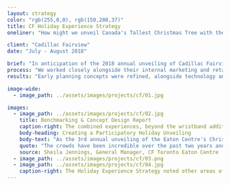 ```yaml
---
layout: strategy
color: "rgb(255,0,0), rgb(150,208,37)"
title: CF Holiday Experience Strategy
oneliner: "How might we unveil Canada's Tallest Christmas Tree with the energy of the community?"

client: "Cadillac Fairview"
date: "July - August 2018"

brief: "In anticipation of the 2018 annual unveiling of Cadillac Fairview’s holiday decor, Gensler was engaged to identify the opportunities in their existing line-up to create new experiences and drive post-event retail sales."
process: "We worked closely alongside their internal marketing and retained agency to benchmark against other holiday events of scale, identifying core guiding principles and goals for the experience. Three scalable concepts resulted based on these initial conversations."
results: "Early planning concepts were refined, alongside technology and service implications, resulting in the piloting of a wearable RFID wristband experience, distributed in the week prior to unveiling and becoming a means of participation for the audience. The distribution of LED wristbands were aligned with social good initiatives and retail partnerships."

image-wide:
  - image_path: ../assets/images/projects/cf/01.jpg

images:
  - image_path: ../assets/images/projects/cf/02.jpg
    title: Benchmarking & Concept Design Report
    caption-right: The combined experiences, beyond the wristband addition in 2018, generated 13.8M media impressions around the Tree Lighting Event. Presented by Starbucks, 3,521 LED wristbands were recycled. (Source: Branded Cities)
    body-heading: Creating a Participatory Holiday Unveiling
    body-text: "As the 3rd annual unveiling of the Eaton Centre's Christmas Tree Lighting, we worked with the team to identify areas of opportunity to differentiate and evolve the overall audience and visitor experience, with the overall goal of generating greater retail interaction pre- and post-event. <br><br>Through a benchmarking exercise, we moved forward with consulting on the integration of LED wristbands: a way of extending the tree lighting onto the wrists of the audience throughout the mall. Presented by Starbucks, the wristbands were distributed in the week leading up to the event, and through the ME to WE Foundation&mdash;acting as an invite to shoppers to <a>Meet You There</a>."
    quote: "The crowds have been incredible over the past two years and the energy has been absolutely electric. This year, we're building on that energy with even more interactive elements to allow community members to take part in the momentous lighting of the tallest tree in the city." 
    source: Sheila Jennings, General Manager, CF Toronto Eaton Centre
  - image_path: ../assets/images/projects/cf/03.png
  - image_path: ../assets/images/projects/cf/04.jpg
    caption-right: The Holiday Experience Strategy noted other areas of opportunity, including activating Bell Trinity Square through photogenic and immersive lighting installations.
---
```

